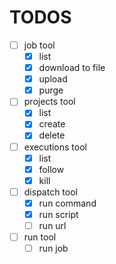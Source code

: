 # TODOS

- [ ] job tool
    - [x] list
    - [x] download to file
    - [x] upload
    - [x] purge
- [ ] projects tool
    - [x] list
    - [x] create
    - [x] delete
- [ ] executions tool
    - [x] list
    - [x] follow
    - [x] kill
- [ ] dispatch tool
    - [x] run command
    - [x] run script
    - [ ] run url
- [ ] run tool
    - [ ] run job